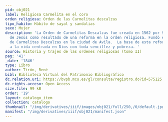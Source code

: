 ```yaml
---
pid: obj021
label: Religiosa Carmelita en el coro
orden_religiosa: Orden de las Carmelitas descalzas
tipo_habito: Hábito de sayal y sandalias
sexo: Mujer
description: 'La Orden de Carmelitas Descalzas fue creada en 1562 por Santa Teresa
  de Jesús como resultado de una reforma en la orden religiosa. Fundó el primer convento
  de Carmelitas Descalzas en la ciudad de Ávila.  La base de esta reforma buscó retornar
  a la vida centrada en Dios con toda sencillez y pobreza. '
source: Historia y trajes de las ordenes religiosas (tomo II)
pag: '41'
_date: '1846'
type: Libro
author: Tirón, René
bibl: Biblioteca Virtual del Patrimonio Bibliográfico
dc.relation.uri: https://bvpb.mcu.es/gl/consulta/registro.do?id=575125
dc.rights.acceso: Open Access
size.file: 99 kB
order: '19'
layout: catalogo_item
collection: catalogo
thumbnail: "/img/derivatives/iiif/images/obj021/full/250,/0/default.jpg"
manifest: "/img/derivatives/iiif/obj021/manifest.json"
---
```

